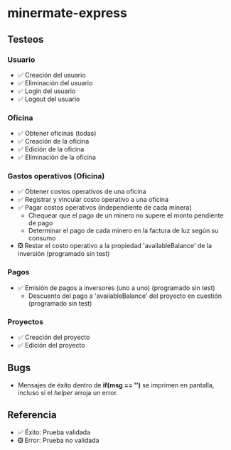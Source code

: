 # minermate-express

## Testeos
### Usuario
- ✅ Creación del usuario
- ✅ Eliminación del usuario
- ✅ Login del usuario
- ✅ Logout del usuario

### Oficina 
- ✅ Obtener oficinas (todas)
- ✅ Creación de la oficina
- ✅ Edición de la oficina
- ✅ Eliminación de la oficina

### Gastos operativos (Oficina)
- ✅ Obtener costos operativos de una oficina
- ✅ Registrar y vincular costo operativo a una oficina
- ✅ Pagar costos operativos (independiente de cada minera)
    - Chequear que el pago de un minero no supere el monto pendiente de pago
    - Determinar el pago de cada minero en la factura de luz según su consumo
- ❎ Restar el costo operativo a la propiedad 'availableBalance' de la inversión (programado sin test)

### Pagos
- ✅ Emisión de pagos a inversores (uno a uno) (programado sin test)
    - Descuento del pago a 'availableBalance' del proyecto en cuestión (programado sin test)

### Proyectos
- ✅ Creación del proyecto
- ✅ Edición del proyecto

## Bugs
- Mensajes de éxito dentro de **if(msg == '')** se imprimen en pantalla, incluso si el _helper_ arroja un error.

## Referencia
- ✅ Éxito: Prueba validada
- ❎ Error: Prueba no validada